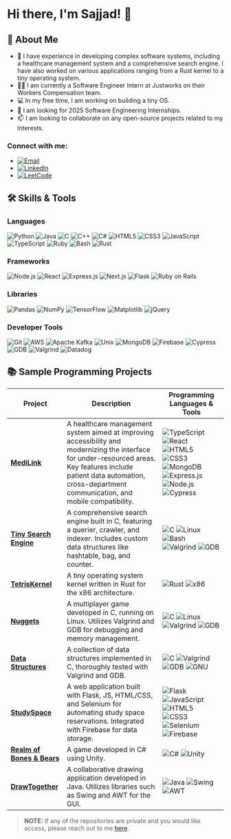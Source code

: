 # Hi there, I'm Sajjad! 👋

## 🚀 About Me
- 🌱 I have experience in developing complex software systems, including a healthcare management system and a comprehensive search engine. I have also worked on various applications ranging from a Rust kernel to a tiny operating system.
- 👨‍💻 I am currently a Software Engineer Intern at Justworks on their Workers Compensation team.
- 💻 In my free time, I am working on building a tiny OS.
- 💞️ I am looking for 2025 Software Engineering Internships.
- 📫 I am looking to collaborate on any open-source projects related to my interests.

### Connect with me:
- [![Email](https://img.shields.io/badge/Email-D14836?style=flat&logo=gmail&logoColor=white)](mailto:sajjadck04@gmail.com)
- [![LinkedIn](https://img.shields.io/badge/LinkedIn-0077B5?style=flat&logo=linkedin&logoColor=white)](https://www.linkedin.com/in/sajjadck/)
- [![LeetCode](https://img.shields.io/badge/LeetCode-FFA116?style=flat&logo=leetcode&logoColor=white)](https://www.leetcode.com/sajjadck)

## 🛠️ Skills & Tools

### Languages
![Python](https://img.shields.io/badge/-Python-3776AB?logo=python&logoColor=white&style=flat-square)
![Java](https://img.shields.io/badge/-Java-007396?logo=java&logoColor=white&style=flat-square)
![C](https://img.shields.io/badge/-C-A8B9CC?logo=c&logoColor=white&style=flat-square)
![C++](https://img.shields.io/badge/-C++-00599C?logo=c%2B%2B&logoColor=white&style=flat-square)
![C#](https://img.shields.io/badge/-C%23-239120?logo=c-sharp&logoColor=white&style=flat-square)
![HTML5](https://img.shields.io/badge/-HTML5-E34F26?logo=html5&logoColor=white&style=flat-square)
![CSS3](https://img.shields.io/badge/-CSS3-1572B6?logo=css3&logoColor=white&style=flat-square)
![JavaScript](https://img.shields.io/badge/-JavaScript-F7DF1E?logo=javascript&logoColor=black&style=flat-square)
![TypeScript](https://img.shields.io/badge/-TypeScript-3178C6?logo=typescript&logoColor=white&style=flat-square)
![Ruby](https://img.shields.io/badge/-Ruby-CC342D?logo=ruby&logoColor=white&style=flat-square)
![Bash](https://img.shields.io/badge/-Bash-4EAA25?logo=gnu-bash&logoColor=white&style=flat-square)
![Rust](https://img.shields.io/badge/-Rust-000000?logo=rust&logoColor=white&style=flat-square)

### Frameworks
![Node.js](https://img.shields.io/badge/-Node.js-339933?logo=node.js&logoColor=white&style=flat-square)
![React](https://img.shields.io/badge/-React-61DAFB?logo=react&logoColor=black&style=flat-square)
![Express.js](https://img.shields.io/badge/-Express.js-000000?logo=express&logoColor=white&style=flat-square)
![Next.js](https://img.shields.io/badge/-Next.js-000000?logo=next.js&logoColor=white&style=flat-square)
![Flask](https://img.shields.io/badge/-Flask-000000?logo=flask&logoColor=white&style=flat-square)
![Ruby on Rails](https://img.shields.io/badge/-Ruby%20on%20Rails-CC0000?logo=ruby-on-rails&logoColor=white&style=flat-square)

### Libraries
![Pandas](https://img.shields.io/badge/-Pandas-150458?logo=pandas&logoColor=white&style=flat-square)
![NumPy](https://img.shields.io/badge/-NumPy-013243?logo=numpy&logoColor=white&style=flat-square)
![TensorFlow](https://img.shields.io/badge/-TensorFlow-FF6F00?logo=tensorflow&logoColor=white&style=flat-square)
![Matplotlib](https://img.shields.io/badge/-Matplotlib-11557C?logo=matplotlib&logoColor=white&style=flat-square)
![jQuery](https://img.shields.io/badge/-jQuery-0769AD?logo=jquery&logoColor=white&style=flat-square)

### Developer Tools
![Git](https://img.shields.io/badge/-Git-F05032?logo=git&logoColor=white&style=flat-square)
![AWS](https://img.shields.io/badge/-AWS-232F3E?logo=amazon-aws&logoColor=white&style=flat-square)
![Apache Kafka](https://img.shields.io/badge/-Apache%20Kafka-231F20?logo=apache-kafka&logoColor=white&style=flat-square)
![Unix](https://img.shields.io/badge/-Unix-000000?logo=unix&logoColor=white&style=flat-square)
![MongoDB](https://img.shields.io/badge/-MongoDB-47A248?logo=mongodb&logoColor=white&style=flat-square)
![Firebase](https://img.shields.io/badge/-Firebase-FFCA28?logo=firebase&logoColor=black&style=flat-square)
![Cypress](https://img.shields.io/badge/-Cypress-17202C?logo=cypress&logoColor=white&style=flat-square)
![GDB](https://img.shields.io/badge/-GDB-000000?logo=gdb&logoColor=white&style=flat-square)
![Valgrind](https://img.shields.io/badge/-Valgrind-1F8C00?logo=valgrind&logoColor=white&style=flat-square)
![Datadog](https://img.shields.io/badge/-Datadog-632CA6?logo=datadog&logoColor=white&style=flat-square)


## 📚 Sample Programming Projects
| **Project** | **Description** | **Programming Languages & Tools** |
|-------------|-----------------|-----------------------------------|
| [**MediLink**](https://github.com/medilink-org) | A healthcare management system aimed at improving accessibility and modernizing the interface for under-resourced areas. Key features include patient data automation, cross-department communication, and mobile compatibility. | ![TypeScript](https://img.shields.io/badge/-TypeScript-3178C6?logo=typescript&logoColor=white&style=flat-square) ![React](https://img.shields.io/badge/-React-61DAFB?logo=react&logoColor=black&style=flat-square) ![HTML5](https://img.shields.io/badge/-HTML5-E34F26?logo=html5&logoColor=white&style=flat-square) ![CSS3](https://img.shields.io/badge/-CSS3-1572B6?logo=css3&logoColor=white&style=flat-square) ![MongoDB](https://img.shields.io/badge/-MongoDB-47A248?logo=mongodb&logoColor=white&style=flat-square) ![Express.js](https://img.shields.io/badge/-Express.js-000000?logo=express&logoColor=white&style=flat-square) ![Node.js](https://img.shields.io/badge/-Node.js-339933?logo=node.js&logoColor=white&style=flat-square) ![Cypress](https://img.shields.io/badge/-Cypress-17202C?logo=cypress&logoColor=white&style=flat-square) |
| [**Tiny Search Engine**](https://github.com/sajjad-source/Tiny-Search-Engine) | A comprehensive search engine built in C, featuring a querier, crawler, and indexer. Includes custom data structures like hashtable, bag, and counter. | ![C](https://img.shields.io/badge/-C-A8B9CC?logo=c&logoColor=white&style=flat-square) ![Linux](https://img.shields.io/badge/-Linux-000000?logo=linux&logoColor=white&style=flat-square) ![Bash](https://img.shields.io/badge/-Bash-4EAA25?logo=gnu-bash&logoColor=white&style=flat-square) ![Valgrind](https://img.shields.io/badge/-Valgrind-1F8C00?logo=valgrind&logoColor=white&style=flat-square) ![GDB](https://img.shields.io/badge/-GDB-000000?logo=gdb&logoColor=white&style=flat-square) |
| [**TetrisKernel**](https://github.com/sajjad-source/TetrisKernel) | A tiny operating system kernel written in Rust for the x86 architecture. | ![Rust](https://img.shields.io/badge/-Rust-000000?logo=rust&logoColor=white&style=flat-square) ![x86](https://img.shields.io/badge/-x86-0078D7?style=flat-square) |
| [**Nuggets**](https://github.com/sajjad-source/Nuggets) | A multiplayer game developed in C, running on Linux. Utilizes Valgrind and GDB for debugging and memory management. | ![C](https://img.shields.io/badge/-C-A8B9CC?logo=c&logoColor=white&style=flat-square) ![Linux](https://img.shields.io/badge/-Linux-000000?logo=linux&logoColor=white&style=flat-square) ![Valgrind](https://img.shields.io/badge/-Valgrind-1F8C00?logo=valgrind&logoColor=white&style=flat-square) ![GDB](https://img.shields.io/badge/-GDB-000000?logo=gdb&logoColor=white&style=flat-square) |
| [**Data Structures**](https://github.com/sajjad-source/Data-Structures) | A collection of data structures implemented in C, thoroughly tested with Valgrind and GDB. | ![C](https://img.shields.io/badge/-C-A8B9CC?logo=c&logoColor=white&style=flat-square) ![Valgrind](https://img.shields.io/badge/-Valgrind-1F8C00?logo=valgrind&logoColor=white&style=flat-square) ![GDB](https://img.shields.io/badge/-GDB-000000?logo=gdb&logoColor=white&style=flat-square) ![GNU](https://img.shields.io/badge/-GNU-000000?logo=gnu&logoColor=white&style=flat-square) |
| [**StudySpace**](https://github.com/sajjad-source/StudySpace) | A web application built with Flask, JS, HTML/CSS, and Selenium for automating study space reservations. Integrated with Firebase for data storage. | ![Flask](https://img.shields.io/badge/-Flask-000000?logo=flask&logoColor=white&style=flat-square) ![JavaScript](https://img.shields.io/badge/-JavaScript-F7DF1E?logo=javascript&logoColor=black&style=flat-square) ![HTML5](https://img.shields.io/badge/-HTML5-E34F26?logo=html5&logoColor=white&style=flat-square) ![CSS3](https://img.shields.io/badge/-CSS3-1572B6?logo=css3&logoColor=white&style=flat-square) ![Selenium](https://img.shields.io/badge/-Selenium-43B02A?logo=selenium&logoColor=white&style=flat-square) ![Firebase](https://img.shields.io/badge/-Firebase-FFCA28?logo=firebase&logoColor=black&style=flat-square) |
| [**Realm of Bones & Bears**](https://github.com/sajjad-source/Realm-of-Bones-Bears) | A game developed in C# using Unity. | ![C#](https://img.shields.io/badge/-C%23-239120?logo=c-sharp&logoColor=white&style=flat-square) ![Unity](https://img.shields.io/badge/-Unity-000000?logo=unity&logoColor=white&style=flat-square) |
| [**DrawTogether**](https://github.com/sajjad-source/DrawTogether) | A collaborative drawing application developed in Java. Utilizes libraries such as Swing and AWT for the GUI. | ![Java](https://img.shields.io/badge/-Java-007396?logo=java&logoColor=white&style=flat-square) ![Swing](https://img.shields.io/badge/-Swing-007396?logo=java&logoColor=white&style=flat-square) ![AWT](https://img.shields.io/badge/-AWT-007396?logo=java&logoColor=white&style=flat-square) |



> **NOTE:** If any of the repositories are private and you would like access, please reach out to me [here](mailto:sajjadck04@gmail.com).
